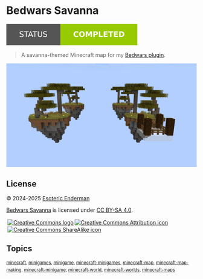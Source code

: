 # Bedwars Savanna

[![Project status: completed](./assets/images/badges/status.svg)](./)

> A savanna-themed Minecraft map for my [Bedwars plugin](https://github.com/esotericenderman/bedwars).

![Bedwars savanna map](./assets/images/screenshots/map.png)

## License

<p xmlns:cc="http://creativecommons.org/ns#" xmlns:dct="http://purl.org/dc/terms/">
  &copy; 2024-2025 <a rel="cc:attributionURL dct:creator" property="cc:attributionName" href="https://enderman.dev">Esoteric Enderman</a>

  <a property="dct:title" rel="cc:attributionURL" href="/">Bedwars Savanna</a> is licensed under <a href="./LICENSE" target="_blank" rel="license noopener noreferrer" style="display: inline-block">CC BY-SA 4.0</a>.

  <a href="https://creativecommons.org/"><img style="height: 22px !important; margin-left: 3px; vertical-align: middle" src="./assets/images/icons/cc/cc.svg" alt="Creative Commons logo" /></a><a href="https://creativecommons.org/licenses/by-sa/4.0/"><img style="height: 22px !important; margin-left: 3px; vertical-align: middle" src="./assets/images/icons/cc/by.svg" alt="Creative Commons Attribution icon" /><img style="height: 22px !important; margin-left: 3px; vertical-align: middle" src="./assets/images/icons/cc/sa.svg" alt="Creative Commons ShareAlike icon" /></a>
</p>

## Topics

<sup>[minecraft](https://github.com/topics/minecraft), [minigames](https://github.com/topics/minigames), [minigame](https://github.com/topics/minigame), [minecraft-minigames](https://github.com/topics/minecraft-minigames), [minecraft-map](https://github.com/topics/minecraft-map), [minecraft-map-making](https://github.com/topics/minecraft-map-making), [minecraft-minigame](https://github.com/topics/minecraft-minigame), [minecraft-world](https://github.com/topics/minecraft-world), [minecraft-worlds](https://github.com/topics/minecraft-worlds), [minecraft-maps](https://github.com/topics/minecraft-maps)</sup>

